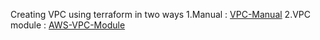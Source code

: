 Creating VPC using terraform in two ways 
1.Manual : [VPC-Manual](/tree/VPC-Manual)
2.VPC module : [AWS-VPC-Module](/tree/VPC-Module)
